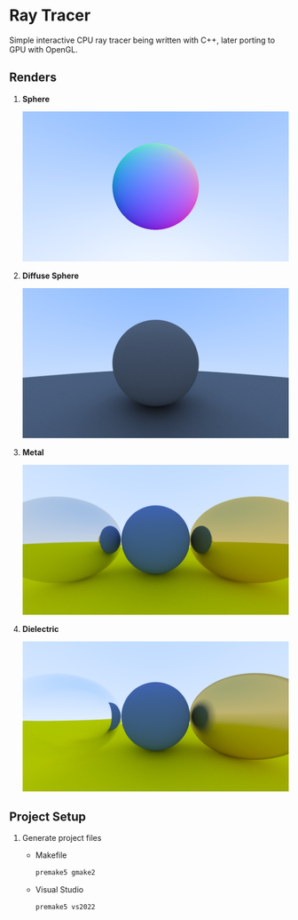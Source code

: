 # Ray Tracer

Simple interactive CPU ray tracer being written with C++, later porting to GPU with OpenGL.

## Renders

1. **Sphere**
   
    <img src="Content/Sphere.png" alt="Render" width="500">

3. **Diffuse Sphere**

    <img src="Content/LambertianSphere.png" alt="Render" width="500">

4. **Metal**

    <img src="Content/Metal.png" alt="Render" width="500">

5. **Dielectric**

    <img src="Content/Dielectric.png" alt="Render" width="500">

## Project Setup
1. Generate project files
    - Makefile
        ```bash
        premake5 gmake2
        ```

    - Visual Studio
        ```bash
        premake5 vs2022
        ```
